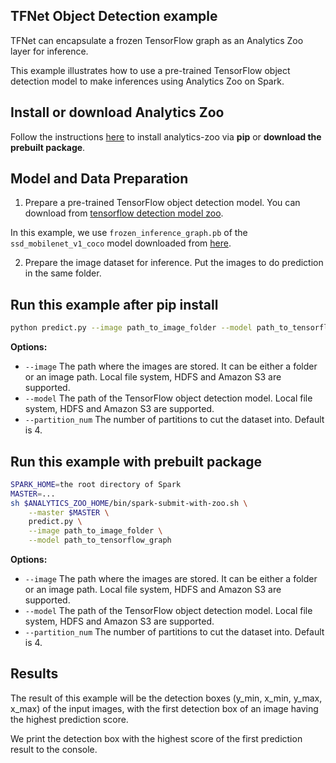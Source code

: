 ## TFNet Object Detection example

TFNet can encapsulate a frozen TensorFlow graph as an Analytics Zoo layer for inference.

This example illustrates how to use a pre-trained TensorFlow object detection model
to make inferences using Analytics Zoo on Spark.

## Install or download Analytics Zoo
Follow the instructions [here](https://analytics-zoo.github.io/master/#PythonUserGuide/install/) to install analytics-zoo via __pip__ or __download the prebuilt package__.

## Model and Data Preparation
1. Prepare a pre-trained TensorFlow object detection model. You can download from [tensorflow detection model zoo](https://github.com/tensorflow/models/blob/master/research/object_detection/g3doc/detection_model_zoo.md).

In this example, we use `frozen_inference_graph.pb` of the `ssd_mobilenet_v1_coco` model downloaded from [here](http://download.tensorflow.org/models/object_detection/ssd_mobilenet_v1_coco_2017_11_17.tar.gz).

2. Prepare the image dataset for inference. Put the images to do prediction in the same folder.


## Run this example after pip install
```bash
python predict.py --image path_to_image_folder --model path_to_tensorflow_graph
```

__Options:__
* `--image` The path where the images are stored. It can be either a folder or an image path. Local file system, HDFS and Amazon S3 are supported.
* `--model` The path of the TensorFlow object detection model. Local file system, HDFS and Amazon S3 are supported.
* `--partition_num` The number of partitions to cut the dataset into. Default is 4.

## Run this example with prebuilt package
```bash
SPARK_HOME=the root directory of Spark
MASTER=...
sh $ANALYTICS_ZOO_HOME/bin/spark-submit-with-zoo.sh \
    --master $MASTER \
    predict.py \
    --image path_to_image_folder \
    --model path_to_tensorflow_graph
```

__Options:__
* `--image` The path where the images are stored. It can be either a folder or an image path. Local file system, HDFS and Amazon S3 are supported.
* `--model` The path of the TensorFlow object detection model. Local file system, HDFS and Amazon S3 are supported.
* `--partition_num` The number of partitions to cut the dataset into. Default is 4.

## Results
The result of this example will be the detection boxes (y_min, x_min, y_max, x_max) of the input images, with the first detection box of an image having the highest prediction score.

We print the detection box with the highest score of the first prediction result to the console.
